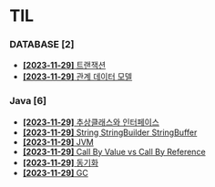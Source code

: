 # TIL
 
### DATABASE [2]
- [**[2023-11-29]**  트랜잭션](https://github.com/A-lass/TIL/blob/main/DATABASE/트랜잭션.md)
- [**[2023-11-29]**  관계 데이터 모델](https://github.com/A-lass/TIL/blob/main/DATABASE/관계_데이터_모델.md)
### Java [6]
- [**[2023-11-29]**  추상클래스와 인터페이스](https://github.com/A-lass/TIL/blob/main/Java/추상클래스와_인터페이스.md)
- [**[2023-11-29]**  String StringBuilder StringBuffer](https://github.com/A-lass/TIL/blob/main/Java/String_StringBuilder_StringBuffer.md)
- [**[2023-11-29]**  JVM](https://github.com/A-lass/TIL/blob/main/Java/JVM.md)
- [**[2023-11-29]**  Call By Value vs Call By Reference](https://github.com/A-lass/TIL/blob/main/Java/Call_By_Value_vs_Call_By_Reference.md)
- [**[2023-11-29]**  동기화](https://github.com/A-lass/TIL/blob/main/Java/동기화.md)
- [**[2023-11-29]**  GC](https://github.com/A-lass/TIL/blob/main/Java/GC.md)
